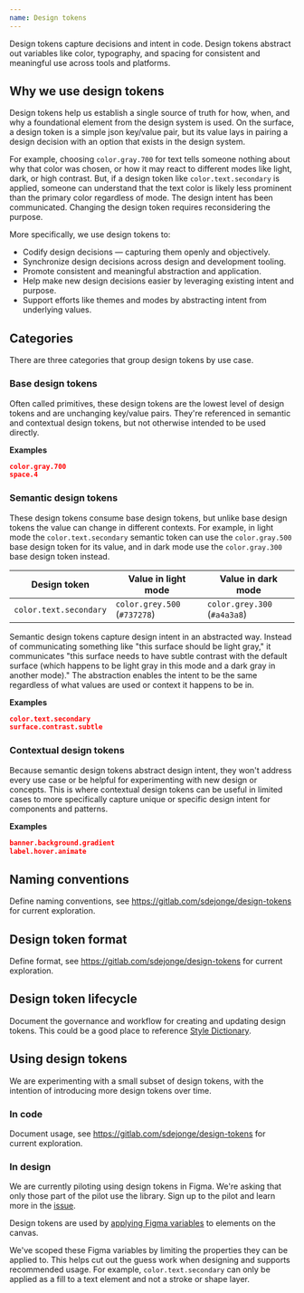 ```yaml
---
name: Design tokens
---
```


Design tokens capture decisions and intent in code. Design tokens abstract out variables like color, typography, and spacing for consistent and meaningful use across tools and platforms.

## Why we use design tokens

Design tokens help us establish a single source of truth for how, when, and why a foundational element from the design system is used. On the surface, a design token is a simple json key/value pair, but its value lays in pairing a design decision with an option that exists in the design system.

For example, choosing `color.gray.700` for text tells someone nothing about why that color was chosen, or how it may react to different modes like light, dark, or high contrast. But, if a design token like `color.text.secondary` is applied, someone can understand that the text color is likely less prominent than the primary color regardless of mode. The design intent has been communicated. Changing the design token requires reconsidering the purpose.

More specifically, we use design tokens to:

- Codify design decisions — capturing them openly and objectively.
- Synchronize design decisions across design and development tooling.
- Promote consistent and meaningful abstraction and application.
- Help make new design decisions easier by leveraging existing intent and purpose.
- Support efforts like themes and modes by abstracting intent from underlying values.

## Categories

There are three categories that group design tokens by use case.

### Base design tokens

Often called primitives, these design tokens are the lowest level of design tokens and are unchanging key/value pairs. They're referenced in semantic and contextual design tokens, but not otherwise intended to be used directly.

**Examples**

```JSON
color.gray.700
space.4
```

### Semantic design tokens

These design tokens consume base design tokens, but unlike base design tokens the value can change in different contexts. For example, in light mode the `color.text.secondary` semantic token can use the `color.gray.500` base design token for its value, and in dark mode use the `color.gray.300` base design token instead. 

| Design token | Value in light mode | Value in dark mode | 
| ------ | ------ | ------ |
| `color.text.secondary` | `color.grey.500` (`#737278`) |  `color.grey.300` (`#a4a3a8`) | 

Semantic design tokens capture design intent in an abstracted way. Instead of communicating something like "this surface should be light gray," it communicates "this surface needs to have subtle contrast with the default surface (which happens to be light gray in this mode and a dark gray in another mode)." The abstraction enables the intent to be the same regardless of what values are used or context it happens to be in.

**Examples**

```JSON
color.text.secondary
surface.contrast.subtle
```

### Contextual design tokens

Because semantic design tokens abstract design intent, they won't address every use case or be helpful for experimenting with new design or concepts. This is where contextual design tokens can be useful in limited cases to more specifically capture unique or specific design intent for components and patterns.

**Examples**

```JSON
banner.background.gradient
label.hover.animate
```

## Naming conventions

<todo>Define naming conventions, see https://gitlab.com/sdejonge/design-tokens for current exploration.</todo>

## Design token format

<todo>Define format, see https://gitlab.com/sdejonge/design-tokens for current exploration.</todo>

## Design token lifecycle

<todo issue="https://gitlab.com/gitlab-org/gitlab-services/design.gitlab.com/-/issues/1654">Document the governance and workflow for creating and updating design tokens. This could be a good place to reference [Style Dictionary](https://amzn.github.io/style-dictionary).</todo>

## Using design tokens

We are experimenting with a small subset of design tokens, with the intention of introducing more design tokens over time.

### In code

<todo>Document usage, see https://gitlab.com/sdejonge/design-tokens for current exploration.</todo>

### In design

<note>We are currently piloting using design tokens in Figma. We're asking that only those part of the pilot use the library. Sign up to the pilot and learn more in the [issue](https://gitlab.com/gitlab-org/gitlab-services/design.gitlab.com/-/issues/1771).</note>

Design tokens are used by [applying Figma variables](https://help.figma.com/hc/en-us/articles/15343107263511-Apply-variables-to-designs) to elements on the canvas.

We've scoped these Figma variables by limiting the properties they can be applied to. This helps cut out the guess work when designing and supports recommended usage. For example, `color.text.secondary` can only be applied as a fill to a text element and not a stroke or shape layer.
